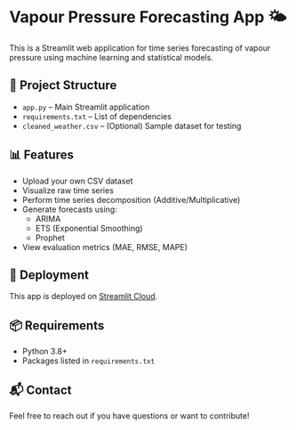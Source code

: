 # Vapour Pressure Forecasting App 🌤️

This is a Streamlit web application for time series forecasting of vapour pressure using machine learning and statistical models.

## 📂 Project Structure

- `app.py` – Main Streamlit application
- `requirements.txt` – List of dependencies
- `cleaned_weather.csv` – (Optional) Sample dataset for testing

## 📊 Features

- Upload your own CSV dataset
- Visualize raw time series
- Perform time series decomposition (Additive/Multiplicative)
- Generate forecasts using:
  - ARIMA
  - ETS (Exponential Smoothing)
  - Prophet
- View evaluation metrics (MAE, RMSE, MAPE)

## 🚀 Deployment

This app is deployed on [Streamlit Cloud](https://streamlit.io/cloud).  

## 📦 Requirements

- Python 3.8+
- Packages listed in `requirements.txt`

## 📬 Contact

Feel free to reach out if you have questions or want to contribute!
